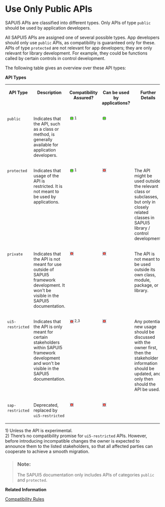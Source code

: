 <!-- loiob0d5fe2f1b0b497cbd67cd5a1d35fa4c -->

# Use Only Public APIs

SAPUI5 APIs are classified into different types. Only APIs of type `public` should be used by application developers.

All SAPUI5 APIs are assigned one of several possible types. App developers should only use `public` APIs, as compatibility is guaranteed only for these. APIs of type `protected` are not relevant for app developers; they are only relevant for library development. For example, they could be functions called by certain controls in control development.

The following table gives an overview over these API types:

**API Types**


<table>
<tr>
<th valign="top">

API Type



</th>
<th valign="top">

Description



</th>
<th valign="top">

Compatibility Assured?



</th>
<th valign="top">

Can be used by applications?



</th>
<th valign="top">

Further Details



</th>
<th valign="top">

Example



</th>
</tr>
<tr>
<td valign="top">

 `public` 



</td>
<td valign="top">

Indicates that the API, such as a class or method, is generally available for application developers.



</td>
<td valign="top">

 ![Yes](../02_Read-Me-First/images/Green_Led_3cb17ee.gif)<sup>1</sup> 



</td>
<td valign="top">

 ![Yes](../02_Read-Me-First/images/Green_Led_3cb17ee.gif) 



</td>
<td valign="top">



</td>
<td valign="top">

 [`ManagedObject.prototype.getId`](https://ui5.sap.com/#/api/sap.ui.base.ManagedObject%23methods/getId) 



</td>
</tr>
<tr>
<td valign="top">

 `protected` 



</td>
<td valign="top">

Indicates that usage of the API is restricted. It is not meant to be used by applications.



</td>
<td valign="top">

 ![Yes](../02_Read-Me-First/images/Green_Led_3cb17ee.gif)<sup>1</sup> 



</td>
<td valign="top">

 ![No](../02_Read-Me-First/images/Red_Led_5befb5a.gif) 



</td>
<td valign="top">

The API might be used outside the relevant class or subclasses, but only in closely related classes in SAPUI5 library / control development.



</td>
<td valign="top">

 [`Control.prototype.invalidate`](https://ui5.sap.com/#/api/sap.ui.core.Control%23methods/invalidate) 



</td>
</tr>
<tr>
<td valign="top">

 `private` 



</td>
<td valign="top">

Indicates that the API is not meant for use outside of SAPUI5 framework development. It won't be visible in the SAPUI5 documentation.



</td>
<td valign="top">

 ![No](../02_Read-Me-First/images/Red_Led_5befb5a.gif) 



</td>
<td valign="top">

 ![No](../02_Read-Me-First/images/Red_Led_5befb5a.gif) 



</td>
<td valign="top">

The API is not meant to be used outside its own class, module, package, or library.



</td>
<td valign="top">

 [`Icon.prototype._getOutputTitle`](https://github.com/SAP/openui5/blob/c67c74d5de985904b50fb250b0d335c08b275025/src/sap.ui.core/src/sap/ui/core/Icon.js#L477) 



</td>
</tr>
<tr>
<td valign="top">

 `ui5-restricted` 



</td>
<td valign="top">

Indicates that the API is only meant for certain stakeholders within SAPUI5 framework development and won't be visible in the SAPUI5 documentation.



</td>
<td valign="top">

 ![No](../02_Read-Me-First/images/Red_Led_5befb5a.gif)<sup>2,3</sup> 



</td>
<td valign="top">

 ![No](../02_Read-Me-First/images/Red_Led_5befb5a.gif) 



</td>
<td valign="top">

Any potential new usage should be discussed with the owner first, then the stakeholder information should be updated, and only then should the API be used.



</td>
<td valign="top">

 [`Control.prototype.setBlocked`](https://github.com/SAP/openui5/blob/c67c74d5de985904b50fb250b0d335c08b275025/src/sap.ui.core/src/sap/ui/core/Control.js#L944) 



</td>
</tr>
<tr>
<td valign="top">

 `sap-restricted` 



</td>
<td valign="top">

Deprecated, replaced by `ui5-restricted` 



</td>
<td valign="top">

 ![No](../02_Read-Me-First/images/Red_Led_5befb5a.gif) 



</td>
<td valign="top">

 ![No](../02_Read-Me-First/images/Red_Led_5befb5a.gif) 



</td>
<td valign="top">

 



</td>
<td valign="top">

 



</td>
</tr>
</table>

1\) Unless the API is experimental.  
 2\) There’s no compatibility promise for `ui5-restricted` APIs. However, before introducing incompatible changes the owner is expected to announce them to the listed stakeholders, so that all affected parties can cooperate to achieve a smooth migration.

> ### Note:  
> The SAPUI5 documentation only includes APIs of categories `public` and `protected`.

**Related Information**  


[Compatibility Rules](../02_Read-Me-First/compatibility-rules-91f0873.md "The following sections describe what SAP can change in major, minor, and patch releases. Always consider these rules when developing apps, features, or controls with or for SAPUI5.")

